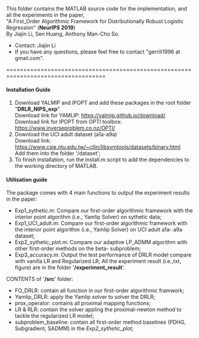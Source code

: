 This folder contains the MATLAB source code for the implementation, and all the experiments in the paper,<br>
"A First_Order Algorithmic Framework for Distributionally Robust  Logistic Regression" (__NeurIPS 2019__) <br>
By Jiajin Li, Sen Huang, Anthony Man-Cho So.
- Contact: Jiajin Li 
- If you have any questions, please feel free to contact "gerrili1996 at gmail.com".  

===================================================================================
####  Installation Guide 

1. Download YALMIP and IPOPT and add these packages in the root folder "__DRLR_NIPS_exp__" <br>
  Download link for YAMLIP: https://yalmip.github.io/download/ <br>
  Download link for IPOPT from OPTI toolbox:  https://www.inverseproblem.co.nz/OPTI/ 
2. Download the UCI adult dataset (a1a-a9a)<br>
  Download link: https://www.csie.ntu.edu.tw/~cjlin/libsvmtools/datasets/binary.html<br>
  Add them into the folder '/dataset';  
3. To finish installation, run the install.m script to add the dependencies to the working directory of MATLAB. 

#### Utilisation guide
The package comes with 4 main functions to output the experiment results in the paper: 
- Exp1_sythetic.m:  Compare our first-order algorithmic framework with the interior point algorithm (i.e., Yamlip Solver) on sythetic data; 
- Exp1_UCI_adult.m: Compare our first-order algorithmic framework with the interior point algorithm (i.e., Yamlip Solver) on UCI adult a1a- a9a dataset; 
- Exp2_sythetic_plot.m: Compare our adaptive LP_ADMM algorithm with other first-order methods on the beta- subproblem; 
- Exp3_accuracy.m: Output the test performance of DRLR model compare with vanilla LR and Regularized LR;
All the experiment result (i.e.,txt, figure) are in the folder '__/experiment_result__'.

CONTENTS of '__/src__' folder: 
- FO_DRLR: contain all function in our first-order algorithmic framwork;  
- Yamlip_DRLR: apply the Yamlip solver to solver the DRLR; 
- prox_operator: contains all proximal mapping functions;
- LR & RLR: contain the solver appling the proximal-newton method to tackle the regularized LR model;
- subproblem_baseline: contain all first-order method baselines (PDHG, Subgradient, SADMM) in the _Exp2_sythetic_plot_;



